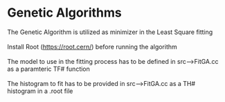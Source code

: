 # Genetic Algorithms
The Genetic Algorithm is utilized as minimizer in the Least Square fitting <br> <br>
Install Root (https://root.cern/) before running the algorithm <br> <br>
The model to use in the fitting process has to be defined in src-->FitGA.cc as a paramteric TF# function <br> <br>
The histogram to fit has to be provided in src-->FitGA.cc as a TH# histogram in a .root file 
